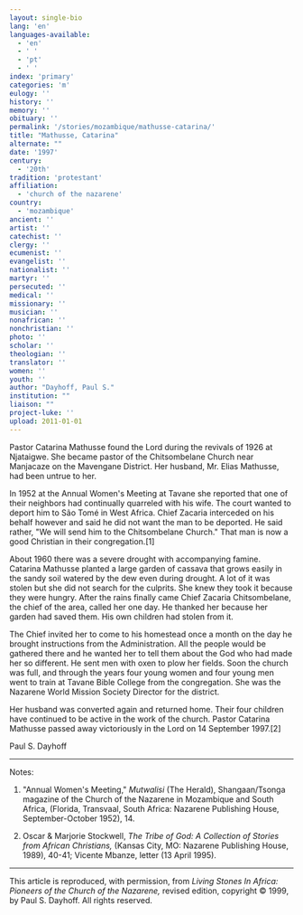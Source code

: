 ```yaml
---
layout: single-bio
lang: 'en'
languages-available:
  - 'en'
  - ' '
  - 'pt'
  - ' '
index: 'primary'
categories: 'm'
eulogy: ''
history: ''
memory: ''
obituary: ''
permalink: '/stories/mozambique/mathusse-catarina/'
title: "Mathusse, Catarina"
alternate: ""
date: '1997'
century:
  - '20th'
tradition: 'protestant'
affiliation:
  - 'church of the nazarene'
country:
  - 'mozambique'
ancient: ''
artist: ''
catechist: ''
clergy: ''
ecumenist: ''
evangelist: ''
nationalist: ''
martyr: ''
persecuted: ''
medical: ''
missionary: ''
musician: ''
nonafrican: ''
nonchristian: ''
photo: ''
scholar: ''
theologian: ''
translator: ''
women: ''
youth: ''
author: "Dayhoff, Paul S."
institution: ""
liaison: ""
project-luke: ''
upload: 2011-01-01
---
```




Pastor Catarina Mathusse found the Lord during the revivals of 1926 at Njataigwe. She became pastor of the Chitsombelane Church near Manjacaze on the Mavengane District. Her husband, Mr. Elias Mathusse, had been untrue to her.

In 1952 at the Annual Women's Meeting at Tavane she reported that one of their neighbors had continually quarreled with his wife. The court wanted to deport him to São Tomé in West Africa. Chief Zacaria interceded on his behalf however and said he did not want the man to be deported. He said rather, "We will send him to the Chitsombelane Church." That man is now a good Christian in their congregation.[1]

About 1960 there was a severe drought with accompanying famine. Catarina Mathusse planted a large garden of cassava that grows easily in the sandy soil watered by the dew even during drought. A lot of it was stolen but she did not search for the culprits. She knew they took it because they were hungry. After the rains finally came Chief Zacaria Chitsombelane, the chief of the area, called her one day. He thanked her because her garden had saved them. His own children had stolen from it.

The Chief invited her to come to his homestead once a month on the day he brought instructions from the Administration. All the people would be gathered there and he wanted her to tell them about the God who had made her so different. He sent men with oxen to plow her fields. Soon the church was full, and through the years four young women and four young men went to train at Tavane Bible College from the congregation. She was the Nazarene World Mission Society Director for the district.

Her husband was converted again and returned home. Their four children have continued to be active in the work of the church. Pastor Catarina Mathusse passed away victoriously in the Lord on 14 September 1997.[2]

Paul S. Dayhoff

---
Notes:

1. "Annual Women's Meeting," *Mutwalisi* (The Herald), Shangaan/Tsonga magazine of the Church of the Nazarene in Mozambique and South Africa, (Florida, Transvaal, South Africa: Nazarene Publishing House, September-October 1952), 14.

2. Oscar & Marjorie Stockwell, *The Tribe of God: A Collection of Stories from African Christians,* (Kansas City, MO: Nazarene Publishing House, 1989), 40-41; Vicente Mbanze, letter (13 April 1995).

---

This article is reproduced, with permission, from *Living Stones In Africa: Pioneers of the Church of the Nazarene,* revised edition, copyright &copy; 1999, by Paul S. Dayhoff.  All rights reserved.